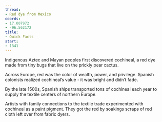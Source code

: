 ```yaml
---
thread:
- Red dye from Mexico
coords:
- 17.007972
- -96.562172
title:
- Quick Facts
start:
- 1341
---
```


Indigenous Aztec and Mayan peoples first discovered cochineal, a red dye made from tiny bugs that live on the prickly pear cactus.


Across Europe, red was the color of wealth, power, and privilege. Spanish colonists realized cochineal’s value -  it was bright and didn’t fade.


By the late 1500s, Spanish ships transported tons of cochineal each year to supply the textile centers of northern Europe.


Artists with family connections to the textile trade experimented with cochineal as a paint pigment. They got the red by soakings scraps of red cloth left over from fabric dyers.
